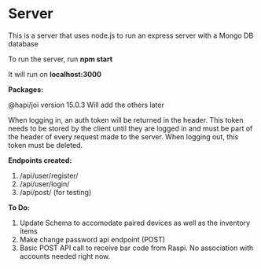 # Server

This is a server that uses node.js to run an express server with a Mongo DB database

To run the server, run <b>npm start</b><endl>
  
It will run on <b>localhost:3000</b>

<b>Packages:</b>

@hapi/joi version 15.0.3
Will add the others later

When logging in, an auth token will be returned in the header. This token needs to be stored by the client until they are logged in and must be part of the header of every request made to the server.
When logging out, this token must be deleted.

<b>Endpoints created:</b>

1. /api/user/register/
2. /api/user/login/
3. /api/post/ (for testing)

<b>To Do:</b>

1. Update Schema to accomodate paired devices as well as the inventory items
2. Make change password api endpoint (POST)
3. Basic POST API call to receive bar code from Raspi. No association with accounts needed right now.

